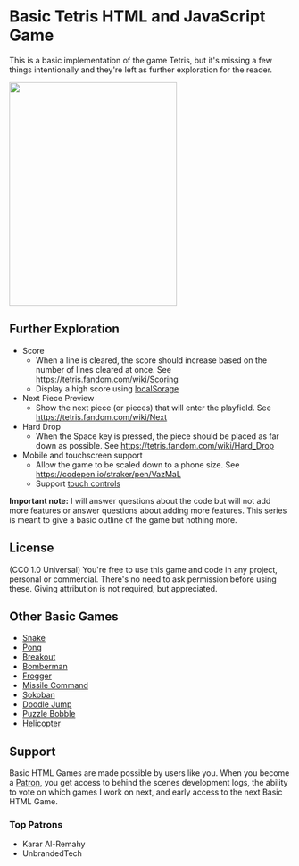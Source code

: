 # Basic Tetris HTML and JavaScript Game

This is a basic implementation of the game Tetris, but it's missing a few things intentionally and they're left as further exploration for the reader.

<img width="300" height="400" alt="" src="https://user-images.githubusercontent.com/2433219/94984518-13818800-050a-11eb-938e-275156f905c8.png">

## Further Exploration

- Score
  - When a line is cleared, the score should increase based on the number of lines cleared at once. See https://tetris.fandom.com/wiki/Scoring
  - Display a high score using [localSorage](https://developer.mozilla.org/en-US/docs/Web/API/Window/localStorage)
- Next Piece Preview
  - Show the next piece (or pieces) that will enter the playfield. See https://tetris.fandom.com/wiki/Next 
- Hard Drop
  - When the Space key is pressed, the piece should be placed as far down as possible. See https://tetris.fandom.com/wiki/Hard_Drop
- Mobile and touchscreen support
  - Allow the game to be scaled down to a phone size. See https://codepen.io/straker/pen/VazMaL
  - Support [touch controls](https://developer.mozilla.org/en-US/docs/Web/API/Touch_events)

**Important note:** I will answer questions about the code but will not add more features or answer questions about adding more features. This series is meant to give a basic outline of the game but nothing more.
  
## License

(CC0 1.0 Universal) You're free to use this game and code in any project, personal or commercial. There's no need to ask permission before using these. Giving attribution is not required, but appreciated.

## Other Basic Games

- [Snake](https://gist.github.com/straker/ff00b4b49669ad3dec890306d348adc4)
- [Pong](https://gist.github.com/straker/81b59eecf70da93af396f963596dfdc5)
- [Breakout](https://gist.github.com/straker/98a2aed6a7686d26c04810f08bfaf66b)
- [Bomberman](https://gist.github.com/straker/769fb461e066147ea16ac2cb9463beae)
- [Frogger](https://gist.github.com/straker/82a4368849cbd441b05bd6a044f2b2d3)
- [Missile Command](https://gist.github.com/straker/afc4e2a30b6df772a5f9f6ef01751d41)
- [Sokoban](https://gist.github.com/straker/2fddb507d4bb6bec54ea2fdb022d020c)
- [Doodle Jump](https://gist.github.com/straker/b96a4a68bd6d79cf75a833d98a2b654f)
- [Puzzle Bobble](https://gist.github.com/straker/afc5bedc7f4b4bc65ba8b05c435f6d32)
- [Helicopter](https://gist.github.com/straker/0d25ae9d235f6a62f8287fd36a097043)

## Support

Basic HTML Games are made possible by users like you. When you become a [Patron](https://www.patreon.com/straker), you get access to behind the scenes development logs, the ability to vote on which games I work on next, and early access to the next Basic HTML Game.

### Top Patrons

- Karar Al-Remahy
- UnbrandedTech